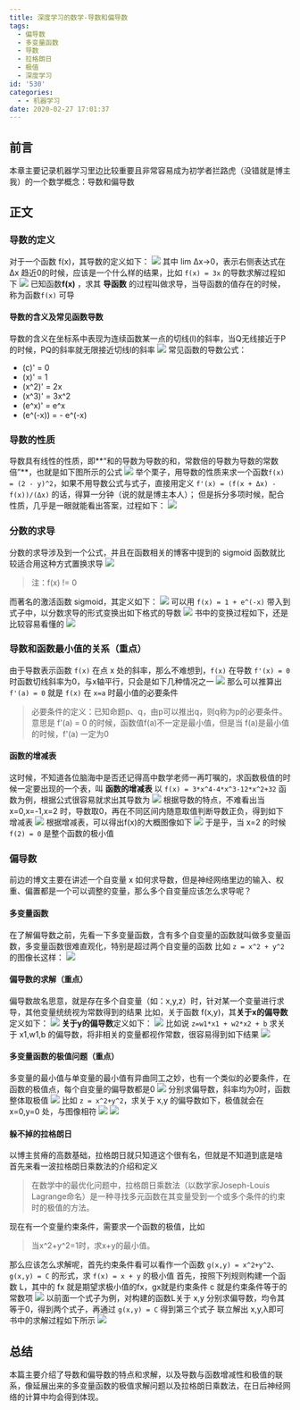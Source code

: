 ```yaml
---
title: 深度学习的数学-导数和偏导数
tags:
  - 偏导数
  - 多变量函数
  - 导数
  - 拉格朗日
  - 极值
  - 深度学习
id: '530'
categories:
  - - 机器学习
date: 2020-02-27 17:01:37
---
```




## 前言

本章主要记录机器学习里边比较重要且非常容易成为初学者拦路虎（没错就是博主我）的一个数学概念：导数和偏导数

## 正文

### 导数的定义

对于一个函数 f(x)，其导数的定义如下： [![](../static/uploads/2020/02/01cc6087affe132f17585a75d58ccc41.png)](../static/uploads/2020/02/01cc6087affe132f17585a75d58ccc41.png) 其中 lim Δx->0，表示右侧表达式在 Δx 趋近0的时候，应该是一个什么样的结果，比如 `f(x) = 3x` 的导数求解过程如下 [![](../static/uploads/2020/02/13844196e8373aa55df4e0c45170d35c.png)](../static/uploads/2020/02/13844196e8373aa55df4e0c45170d35c.png) 已知函数**f(x)** ，求其 **导函数** 的过程叫做求导，当导函数的值存在的时候，称为函数`f(x)` 可导

#### 导数的含义及常见函数导数

导数的含义在坐标系中表现为连续函数某一点的切线(l)的斜率，当Q无线接近于P的时候，PQ的斜率就无限接近切线l的斜率 [![](../static/uploads/2020/02/7f903b27f9759cb09a3b944773b9ec77.png)](../static/uploads/2020/02/7f903b27f9759cb09a3b944773b9ec77.png) 常见函数的导数公式：

*   (c)' = 0
*   (x)' = 1
*   (x^2)' = 2x
*   (x^3)' = 3x^2
*   (e^x)' = e^x
*   (e^(-x)) = - e^(-x)

### 导数的性质

导数具有线性的性质，即**“和的导数为导数的和，常数倍的导数为导数的常数倍”**，也就是如下图所示的公式 [![](../static/uploads/2020/02/93ec710822039f88c2cce4a030362ee7.png)](../static/uploads/2020/02/93ec710822039f88c2cce4a030362ee7.png) 举个栗子，用导数的性质来求一个函数`f(x) = (2 - y)^2`，如果不用导数公式与式子，直接用定义 `f'(x) = (f(x + Δx) - f(x))/(Δx)` 的话，得算一分钟（说的就是博主本人）； 但是拆分多项时候，配合性质，几乎是一眼就能看出答案，过程如下： [![](../static/uploads/2020/02/9fd0b2596b03c1b9686ae6324829f5b3.png)](../static/uploads/2020/02/9fd0b2596b03c1b9686ae6324829f5b3.png)

### 分数的求导

分数的求导涉及到一个公式，并且在函数相关的博客中提到的 sigmoid 函数就比较适合用这种方式置换求导 [![](../static/uploads/2020/02/a78b128af5564b4c8745443040223f6d.png)](../static/uploads/2020/02/a78b128af5564b4c8745443040223f6d.png)

> 注：f(x) != 0

而著名的激活函数 sigmoid，其定义如下： [![](../static/uploads/2020/02/4fa13db796167ffa7832a39e817db574.png)](../static/uploads/2020/02/4fa13db796167ffa7832a39e817db574.png) 可以用 `f(x) = 1 + e^(-x)` 带入到式子中，以分数求导的形式变换出如下格式的导数 [![](../static/uploads/2020/02/642d8a1a30d864fd078de61829cbca51.png)](../static/uploads/2020/02/642d8a1a30d864fd078de61829cbca51.png) 书中的变换过程如下，还是比较容易看懂的 [![](../static/uploads/2020/02/6560910050bd007a707acea0638feddb.png)](../static/uploads/2020/02/6560910050bd007a707acea0638feddb.png)

### 导数和函数最小值的关系（重点）

由于导数表示函数 `f(x)` 在点 x 处的斜率，那么不难想到，`f(x)` 在导数 `f'(x) = 0` 时函数切线斜率为0，与x轴平行，只会是如下几种情况之一 [![](../static/uploads/2020/02/86a9740f204dd8770040d7cc35a3cfe8.png)](../static/uploads/2020/02/86a9740f204dd8770040d7cc35a3cfe8.png) 那么可以推算出 `f'(a) = 0` 就是 `f(x)` 在 `x=a` 时最小值的必要条件

> 必要条件的定义：已知命题p、q，由p可以推出q，则q称为p的必要条件。 意思是 f'(a) = 0 的时候，函数值f(a)不一定是最小值，但是当 f(a)是最小值的时候，f'(a) 一定为0

#### 函数的增减表

这时候，不知道各位脑海中是否还记得高中数学老师一再叮嘱的，求函数极值的时候一定要出现的一个表，叫 **函数的增减表** 以 `f(x) = 3*x^4-4*x^3-12*x^2+32` 函数为例，根据公式很容易就求出其导数为 [![](../static/uploads/2020/02/32dc5b2410c56c529d9ea39147408596.png)](../static/uploads/2020/02/32dc5b2410c56c529d9ea39147408596.png) 根据导数的特点，不难看出当 x=0,x=-1,x=2 时，导数取0，再在不同区间内随意取值判断导数正负，得到如下增减表 [![](../static/uploads/2020/02/e6d04b829313e92f8a6d5376d9c06407.png)](../static/uploads/2020/02/e6d04b829313e92f8a6d5376d9c06407.png) 根据增减表，可以得出f(x)的大概图像如下 [![](../static/uploads/2020/02/dea44126bacd6f2dfb1ca3625612b017.png)](../static/uploads/2020/02/dea44126bacd6f2dfb1ca3625612b017.png) 于是乎，当 x=2 的时候 `f(2) = 0` 是整个函数的极小值

### 偏导数

前边的博文主要在讲述一个自变量 x 如何求导数，但是神经网络里边的输入、权重、偏置都是一个可以调整的变量，那么多个自变量应该怎么求导呢？

#### 多变量函数

在了解偏导数之前，先看一下多变量函数，含有多个自变量的函数就叫做多变量函数，多变量函数很难直观化，特别是超过两个自变量的函数 比如 `z = x^2 + y^2` 的图像长这样： [![](../static/uploads/2020/02/e0a73c45152c2d688fb80dd96a9f335c.png)](../static/uploads/2020/02/e0a73c45152c2d688fb80dd96a9f335c.png)

#### 偏导数的求解（重点）

偏导数故名思意，就是存在多个自变量（如：x,y,z）时，针对某一个变量进行求导，其他变量统统视为常数得到的结果 比如，关于函数 f(x,y)，其**关于x的偏导数** 定义如下： [![](../static/uploads/2020/02/3af0c3e59d7e2022121478d21370cb5f.png)](../static/uploads/2020/02/3af0c3e59d7e2022121478d21370cb5f.png) **关于y的偏导数**定义如下： [![](../static/uploads/2020/02/e365401c62f244538b789540bd2b2e5c.png)](../static/uploads/2020/02/e365401c62f244538b789540bd2b2e5c.png) 比如说 `z=w1*x1 + w2*x2 + b` 求关于 x1,w1,b 的偏导数，将非相关的变量都视作常数，很容易得到如下结果 [![](../static/uploads/2020/02/8f985fe64f73de6feed784ce4e82e844.png)](../static/uploads/2020/02/8f985fe64f73de6feed784ce4e82e844.png)

#### 多变量函数的极值问题（重点）

多变量的最小值与单变量的最小值有异曲同工之妙，也有一个类似的必要条件，在函数的极值点，每个自变量的偏导数都是0 [![](../static/uploads/2020/02/ab5ee2a9012b2ef56f68824dead44b07.png)](../static/uploads/2020/02/ab5ee2a9012b2ef56f68824dead44b07.png) 分别求偏导数，斜率均为0时，函数整体取极值 [![](../static/uploads/2020/02/c353e406c7634215dfb081c1129438f4.png)](../static/uploads/2020/02/c353e406c7634215dfb081c1129438f4.png) 比如 `z = x^2+y^2`，求关于 x,y 的偏导数如下，极值就会在 x=0,y=0 处，与图像相符 [![](../static/uploads/2020/02/63584e9979e3156453b956fb0da98fb7.png)](../static/uploads/2020/02/63584e9979e3156453b956fb0da98fb7.png) [![](../static/uploads/2020/02/e0a73c45152c2d688fb80dd96a9f335c.png)](../static/uploads/2020/02/e0a73c45152c2d688fb80dd96a9f335c.png)

#### 躲不掉的拉格朗日

以博主贫瘠的高数基础，拉格朗日就只知道这个很有名，但就是不知道到底是啥 首先来看一波拉格朗日乘数法的介绍和定义

> 在数学中的最优化问题中，拉格朗日乘数法（以数学家Joseph-Louis Lagrange命名）是一种寻找多元函数在其变量受到一个或多个条件的约束时的极值的方法。

现在有一个变量约束条件，需要求一个函数的极值，比如

> 当x^2+y^2=1时，求x+y的最小值。

那么应该怎么求解呢，首先约束条件看可以看作一个函数 `g(x,y) = x^2+y^2`、`g(x,y) = C` 的形式，求 `f(x) = x + y` 的极小值 首先，按照下列规则构建一个函数 L，其中的 fx 就是期望求极小值的fx，gx就是约束条件 c 就是约束条件等于的常数项 [![](../static/uploads/2020/02/382181ec7ecb842e67716b912bde19ee.png)](../static/uploads/2020/02/382181ec7ecb842e67716b912bde19ee.png) 以前面一个式子为例，对构建的函数L关于 x,y 分别求偏导数，均令其等于0，得到两个式子，再通过 `g(x,y) = C` 得到第三个式子 联立解出 x,y,λ即可 书中的求解过程如下所示 [![](../static/uploads/2020/02/4c44c3fce4bbe60930cd5cdb22291e4f.png)](../static/uploads/2020/02/4c44c3fce4bbe60930cd5cdb22291e4f.png)

## 总结

本篇主要介绍了导数和偏导数的特点和求解，以及导数与函数增减性和极值的联系，像延展出来的多变量函数的极值求解问题以及拉格朗日乘数法，在日后神经网络的计算中均会得到体现。
